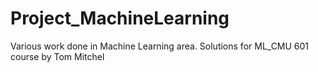# Project_MachineLearning
Various work done in Machine Learning area. Solutions for ML_CMU 601 course by Tom Mitchel
